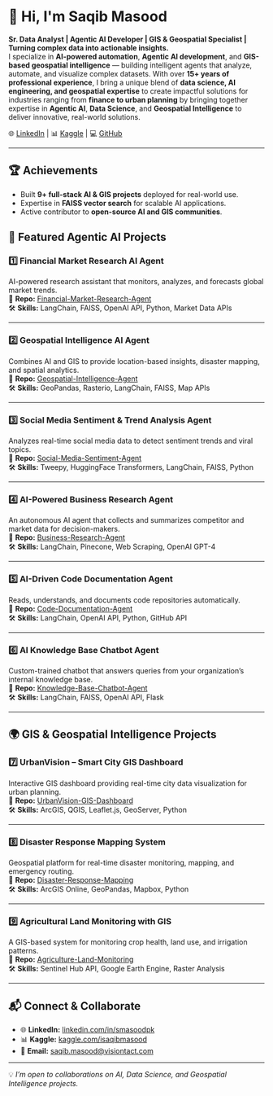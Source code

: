 # 👋 Hi, I'm Saqib Masood

**Sr. Data Analyst | Agentic AI Developer | GIS & Geospatial Specialist | Turning complex data into actionable insights.**  
I specialize in **AI-powered automation**, **Agentic AI development**, and **GIS-based geospatial intelligence** — building intelligent agents that analyze, automate, and visualize complex datasets. With over **15+ years of professional experience**, I bring a unique blend of **data science, AI engineering, and geospatial expertise** to create impactful solutions for industries ranging from **finance to urban planning** by bringing together expertise in **Agentic AI**, **Data Science**, and **Geospatial Intelligence** to deliver innovative, real-world solutions.  

🌐 [LinkedIn](https://www.linkedin.com/in/smasoodpk/) | 📊 [Kaggle](https://www.kaggle.com/isaqibmasood) | 💻 [GitHub](https://github.com/msmasood)

---
## 🏆 **Achievements**
- Built **9+ full-stack AI & GIS projects** deployed for real-world use.
- Expertise in **FAISS vector search** for scalable AI applications.
- Active contributor to **open-source AI and GIS communities**.

## 🚀 Featured Agentic AI Projects

### 1️⃣ Financial Market Research AI Agent  
AI-powered research assistant that monitors, analyzes, and forecasts global market trends.  
🔗 **Repo:** [Financial-Market-Research-Agent](https://github.com/msmasood/Financial-Market-Research-Agent)  
🛠 **Skills:** LangChain, FAISS, OpenAI API, Python, Market Data APIs

---

### 2️⃣ Geospatial Intelligence AI Agent  
Combines AI and GIS to provide location-based insights, disaster mapping, and spatial analytics.  
🔗 **Repo:** [Geospatial-Intelligence-Agent](https://github.com/msmasood/Geospatial-Intelligence-Agent)  
🛠 **Skills:** GeoPandas, Rasterio, LangChain, FAISS, Map APIs

---

### 3️⃣ Social Media Sentiment & Trend Analysis Agent  
Analyzes real-time social media data to detect sentiment trends and viral topics.  
🔗 **Repo:** [Social-Media-Sentiment-Agent](https://github.com/msmasood/Social-Media-Sentiment-Agent)  
🛠 **Skills:** Tweepy, HuggingFace Transformers, LangChain, FAISS, Python

---

### 4️⃣ AI-Powered Business Research Agent  
An autonomous AI agent that collects and summarizes competitor and market data for decision-makers.  
🔗 **Repo:** [Business-Research-Agent](https://github.com/msmasood/Business-Research-Agent)  
🛠 **Skills:** LangChain, Pinecone, Web Scraping, OpenAI GPT-4

---

### 5️⃣ AI-Driven Code Documentation Agent  
Reads, understands, and documents code repositories automatically.  
🔗 **Repo:** [Code-Documentation-Agent](https://github.com/msmasood/Code-Documentation-Agent)  
🛠 **Skills:** LangChain, OpenAI API, Python, GitHub API

---

### 6️⃣ AI Knowledge Base Chatbot Agent  
Custom-trained chatbot that answers queries from your organization’s internal knowledge base.  
🔗 **Repo:** [Knowledge-Base-Chatbot-Agent](https://github.com/msmasood/Knowledge-Base-Chatbot-Agent)  
🛠 **Skills:** LangChain, FAISS, OpenAI API, Flask

---

## 🌍 GIS & Geospatial Intelligence Projects

### 7️⃣ UrbanVision – Smart City GIS Dashboard  
Interactive GIS dashboard providing real-time city data visualization for urban planning.  
🔗 **Repo:** [UrbanVision-GIS-Dashboard](https://github.com/msmasood/UrbanVision-GIS-Dashboard)  
🛠 **Skills:** ArcGIS, QGIS, Leaflet.js, GeoServer, Python

---

### 8️⃣ Disaster Response Mapping System  
Geospatial platform for real-time disaster monitoring, mapping, and emergency routing.  
🔗 **Repo:** [Disaster-Response-Mapping](https://github.com/msmasood/Disaster-Response-Mapping)  
🛠 **Skills:** ArcGIS Online, GeoPandas, Mapbox, Python

---

### 9️⃣ Agricultural Land Monitoring with GIS  
A GIS-based system for monitoring crop health, land use, and irrigation patterns.  
🔗 **Repo:** [Agriculture-Land-Monitoring](https://github.com/msmasood/Agriculture-Land-Monitoring)  
🛠 **Skills:** Sentinel Hub API, Google Earth Engine, Raster Analysis

---

## 📬 Connect & Collaborate
- 🌐 **LinkedIn:** [linkedin.com/in/smasoodpk](https://www.linkedin.com/in/smasoodpk/)  
- 📊 **Kaggle:** [kaggle.com/isaqibmasood](https://www.kaggle.com/isaqibmasood)  
- 📧 **Email:** saqib.masood@visiontact.com
    

---
💡 *I’m open to collaborations on AI, Data Science, and Geospatial Intelligence projects.*
